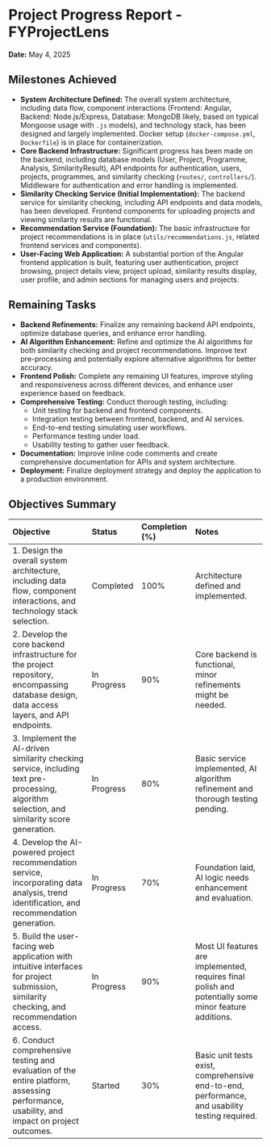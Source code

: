 # Project Progress Report - FYProjectLens

**Date:** May 4, 2025

## Milestones Achieved

*   **System Architecture Defined:** The overall system architecture, including data flow, component interactions (Frontend: Angular, Backend: Node.js/Express, Database: MongoDB likely, based on typical Mongoose usage with `.js` models), and technology stack, has been designed and largely implemented. Docker setup (`docker-compose.yml`, `Dockerfile`) is in place for containerization.
*   **Core Backend Infrastructure:** Significant progress has been made on the backend, including database models (User, Project, Programme, Analysis, SimilarityResult), API endpoints for authentication, users, projects, programmes, and similarity checking (`routes/`, `controllers/`). Middleware for authentication and error handling is implemented.
*   **Similarity Checking Service (Initial Implementation):** The backend service for similarity checking, including API endpoints and data models, has been developed. Frontend components for uploading projects and viewing similarity results are functional.
*   **Recommendation Service (Foundation):** The basic infrastructure for project recommendations is in place (`utils/recommendations.js`, related frontend services and components).
*   **User-Facing Web Application:** A substantial portion of the Angular frontend application is built, featuring user authentication, project browsing, project details view, project upload, similarity results display, user profile, and admin sections for managing users and projects.

## Remaining Tasks

*   **Backend Refinements:** Finalize any remaining backend API endpoints, optimize database queries, and enhance error handling.
*   **AI Algorithm Enhancement:** Refine and optimize the AI algorithms for both similarity checking and project recommendations. Improve text pre-processing and potentially explore alternative algorithms for better accuracy.
*   **Frontend Polish:** Complete any remaining UI features, improve styling and responsiveness across different devices, and enhance user experience based on feedback.
*   **Comprehensive Testing:** Conduct thorough testing, including:
    *   Unit testing for backend and frontend components.
    *   Integration testing between frontend, backend, and AI services.
    *   End-to-end testing simulating user workflows.
    *   Performance testing under load.
    *   Usability testing to gather user feedback.
*   **Documentation:** Improve inline code comments and create comprehensive documentation for APIs and system architecture.
*   **Deployment:** Finalize deployment strategy and deploy the application to a production environment.

## Objectives Summary

| Objective                                                                                                                            | Status      | Completion (%) | Notes                                                                                                |
| :----------------------------------------------------------------------------------------------------------------------------------- | :---------- | :------------- | :--------------------------------------------------------------------------------------------------- |
| 1. Design the overall system architecture, including data flow, component interactions, and technology stack selection.              | Completed   | 100%           | Architecture defined and implemented.                                                                |
| 2. Develop the core backend infrastructure for the project repository, encompassing database design, data access layers, and API endpoints. | In Progress | 90%            | Core backend is functional, minor refinements might be needed.                                      |
| 3. Implement the AI-driven similarity checking service, including text pre-processing, algorithm selection, and similarity score generation. | In Progress | 80%            | Basic service implemented, AI algorithm refinement and thorough testing pending.                     |
| 4. Develop the AI-powered project recommendation service, incorporating data analysis, trend identification, and recommendation generation. | In Progress | 70%            | Foundation laid, AI logic needs enhancement and evaluation.                                         |
| 5. Build the user-facing web application with intuitive interfaces for project submission, similarity checking, and recommendation access. | In Progress | 90%            | Most UI features are implemented, requires final polish and potentially some minor feature additions. |
| 6. Conduct comprehensive testing and evaluation of the entire platform, assessing performance, usability, and impact on project outcomes. | Started     | 30%            | Basic unit tests exist, comprehensive end-to-end, performance, and usability testing required.       |
